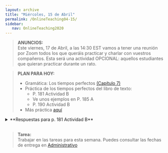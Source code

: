 ```yaml
---
layout: archive
title: "Miércoles, 15 de Abril"
permalink: /OnlineTeaching04-15/
sidebar:
   nav: OnlineTeaching2020
---
```


> **ANUNCIOS:**    
> Este viernes, 17 de Abril, a las 14:30 EST vamos a tener una reunión por Zoom todos los que queráis practicar y charlar con vuestros compañeros. Esta será una actividad OPCIONAL: aquellos estudiantes que quieran practicar durante un rato.  

> **PLAN PARA HOY:**
> - Gramática: Los tiempos perfectos [(Capítulo 7)](https://sarroniz.github.io/S-280/7/)     
> - Práctica de los tiempos perfectos del libro de texto:   
>   - P. 181 Actividad B    
>   - Ve unos ejemplos en P. 185 A    
>   - P. 190 Actividad B   
> - Más práctica [aquí](https://sarroniz.github.io/S-280/practica7.1/)   


<details><summary markdown="span">**Respuestas para p. 181 Actividad B**</summary>

1. he vivido; ha habido
2. Han sucedido
3. ha pasado
4. ha sido
5. ha pasado
6. he sobrevivido
7. he pensado
</details>
<br/>

> **Tarea:**   
> Trabajar en las tareas para esta semana. Puedes consultar las fechas de entrega en [Administrativo](https://sarroniz.github.io/S-280/Administrativo/)
